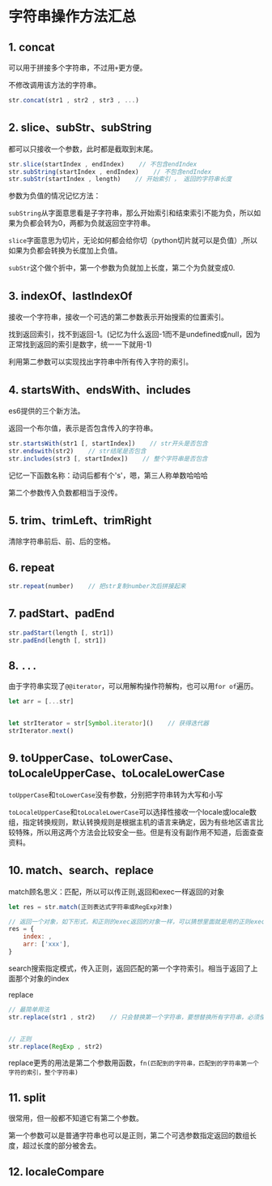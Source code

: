 # 字符串操作方法汇总

## 1. concat

可以用于拼接多个字符串，不过用`+`更方便。

不修改调用该方法的字符串。

```js
str.concat(str1 , str2 , str3 , ...)
```

## 2. slice、subStr、subString

都可以只接收一个参数，此时都是截取到末尾。

```js
str.slice(startIndex , endIndex)    // 不包含endIndex
str.subString(startIndex , endIndex)    // 不包含endIndex
str.subStr(startIndex , length)    // 开始索引 ， 返回的字符串长度
```

参数为负值的情况记忆方法：

`subString`从字面意思看是子字符串，那么开始索引和结束索引不能为负，所以如果为负都会转为0，两都为负就返回空字符串。

`slice`字面意思为切片，无论如何都会给你切（python切片就可以是负值）,所以如果为负都会转换为长度加上负值。

`subStr`这个做个折中，第一个参数为负就加上长度，第二个为负就变成0.

## 3. indexOf、lastIndexOf

接收一个字符串，接收一个可选的第二参数表示开始搜索的位置索引。

找到返回索引，找不到返回-1。(记忆为什么返回-1而不是undefined或null，因为正常找到返回的索引是数字，统一一下就用-1)

利用第二参数可以实现找出字符串中所有传入字符的索引。

## 4. startsWith、endsWith、includes

es6提供的三个新方法。

返回一个布尔值，表示是否包含传入的字符串。

```js
str.startsWith(str1 [, startIndex])    // str开头是否包含
str.endswith(str2)    // str结尾是否包含
str.includes(str3 [, startIndex])    // 整个字符串是否包含
```

记忆一下函数名称：动词后都有个's'，嗯，第三人称单数哈哈哈

第二个参数传入负数都相当于没传。

## 5. trim、trimLeft、trimRight

清除字符串前后、前、后的空格。

## 6. repeat

```js
str.repeat(number)    // 把str复制number次后拼接起来
```

## 7. padStart、padEnd

```js
str.padStart(length [, str1])
str.padEnd(length [, str1])
```

## 8. `...`

由于字符串实现了`@@iterator`，可以用解构操作符解构，也可以用`for of`遍历。

```js
let arr = [...str]


let strIterator = str[Symbol.iterator]()    // 获得迭代器
strIterator.next()
```

## 9. toUpperCase、toLowerCase、toLocaleUpperCase、toLocaleLowerCase

`toUpperCase`和`toLowerCase`没有参数，分别把字符串转为大写和小写

`toLocaleUpperCase`和`toLocaleLowerCase`可以选择性接收一个locale或locale数组，指定转换规则，默认转换规则是根据主机的语言来确定，因为有些地区语言比较特殊，所以用这两个方法会比较安全一些。但是有没有副作用不知道，后面查查资料。

## 10. match、search、replace

match顾名思义：匹配，所以可以传正则,返回和exec一样返回的对象

```js
let res = str.match(正则表达式字符串或RegExp对象)

// 返回一个对象，如下形式，和正则的exec返回的对象一样，可以猜想里面就是用的正则exec
res = {
    index: ,
    arr: ['xxx'],
}
```

search搜索指定模式，传入正则，返回匹配的第一个字符索引。相当于返回了上面那个对象的index

replace

```js
// 最简单用法
str.replace(str1 , str2)    // 只会替换第一个字符串，要想替换所有字符串，必须使用带全局标记的正则


// 正则
str.replace(RegExp , str2)
```

replace更秀的用法是第二个参数用函数，`fn(匹配到的字符串，匹配到的字符串第一个字符的索引，整个字符串)`



## 11. split

很常用，但一般都不知道它有第二个参数。

第一个参数可以是普通字符串也可以是正则，第二个可选参数指定返回的数组长度，超过长度的部分被舍去。





## 12. localeCompare


